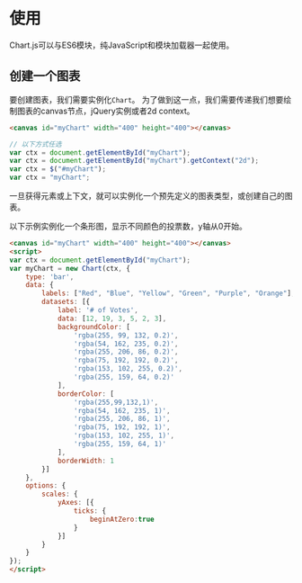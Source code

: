 # 使用
Chart.js可以与ES6模块，纯JavaScript和模块加载器一起使用。

## 创建一个图表
要创建图表，我们需要实例化`Chart`。 为了做到这一点，我们需要传递我们想要绘制图表的canvas节点，jQuery实例或者2d context。

```html
<canvas id="myChart" width="400" height="400"></canvas>
```

```javascript
// 以下方式任选
var ctx = document.getElementById("myChart");
var ctx = document.getElementById("myChart").getContext("2d");
var ctx = $("#myChart");
var ctx = "myChart";
```
一旦获得元素或上下文，就可以实例化一个预先定义的图表类型，或创建自己的图表。

以下示例实例化一个条形图，显示不同颜色的投票数，y轴从0开始。

```html
<canvas id="myChart" width="400" height="400"></canvas>
<script>
var ctx = document.getElementById("myChart");
var myChart = new Chart(ctx, {
    type: 'bar',
    data: {
        labels: ["Red", "Blue", "Yellow", "Green", "Purple", "Orange"],
        datasets: [{
            label: '# of Votes',
            data: [12, 19, 3, 5, 2, 3],
            backgroundColor: [
                'rgba(255, 99, 132, 0.2)',
                'rgba(54, 162, 235, 0.2)',
                'rgba(255, 206, 86, 0.2)',
                'rgba(75, 192, 192, 0.2)',
                'rgba(153, 102, 255, 0.2)',
                'rgba(255, 159, 64, 0.2)'
            ],
            borderColor: [
                'rgba(255,99,132,1)',
                'rgba(54, 162, 235, 1)',
                'rgba(255, 206, 86, 1)',
                'rgba(75, 192, 192, 1)',
                'rgba(153, 102, 255, 1)',
                'rgba(255, 159, 64, 1)'
            ],
            borderWidth: 1
        }]
    },
    options: {
        scales: {
            yAxes: [{
                ticks: {
                    beginAtZero:true
                }
            }]
        }
    }
});
</script>
```
